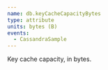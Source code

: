 ```yaml
---
name: db.keyCacheCapacityBytes
type: attribute
units: bytes (B)
events:
  - CassandraSample
---
```


Key cache capacity, in bytes.